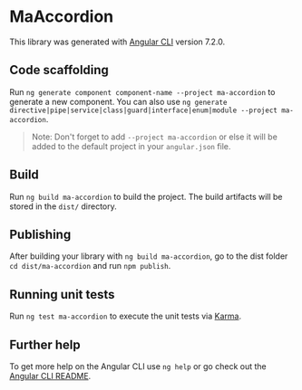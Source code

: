 # MaAccordion

This library was generated with [Angular CLI](https://github.com/angular/angular-cli) version 7.2.0.

## Code scaffolding

Run `ng generate component component-name --project ma-accordion` to generate a new component. You can also use `ng generate directive|pipe|service|class|guard|interface|enum|module --project ma-accordion`.
> Note: Don't forget to add `--project ma-accordion` or else it will be added to the default project in your `angular.json` file. 

## Build

Run `ng build ma-accordion` to build the project. The build artifacts will be stored in the `dist/` directory.

## Publishing

After building your library with `ng build ma-accordion`, go to the dist folder `cd dist/ma-accordion` and run `npm publish`.

## Running unit tests

Run `ng test ma-accordion` to execute the unit tests via [Karma](https://karma-runner.github.io).

## Further help

To get more help on the Angular CLI use `ng help` or go check out the [Angular CLI README](https://github.com/angular/angular-cli/blob/master/README.md).
